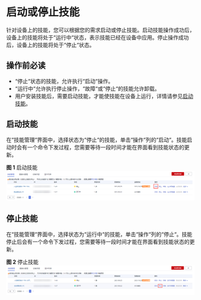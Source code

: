 # 启动或停止技能<a name="hilens_02_0012"></a>

针对设备上的技能，您可以根据您的需求启动或停止技能。启动技能操作成功后，设备上的技能将处于“运行中“状态，表示技能已经在设备中应用。停止操作成功后，设备上的技能将处于“停止“状态。

## 操作前必读<a name="section34179604417"></a>

-   “停止“状态的技能，允许执行“启动“操作。
-   “运行中“允许执行停止操作，“故障“或“停止“的技能允许卸载。
-   用户安装技能后，需要启动技能，才能使技能在设备上运行，详情请参见[启动技能](#section370814182517)。

## 启动技能<a name="section370814182517"></a>

在“技能管理“界面中，选择状态为“停止“的技能，单击“操作“列的“启动“。技能启动时会有一个命令下发过程，您需要等待一段时间才能在界面看到技能状态的更新。

**图 1**  启动技能<a name="fig68728314309"></a>  
![](figures/启动技能.png "启动技能")

## 停止技能<a name="section3389144215504"></a>

在“技能管理“界面中，选择状态为“运行中“的技能，单击“操作“列的“停止“。技能停止后会有一个命令下发过程，您需要等待一段时间才能在界面看到技能状态的更新。

**图 2**  停止技能<a name="fig66451953103011"></a>  
![](figures/停止技能.png "停止技能")

